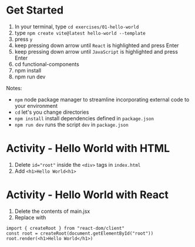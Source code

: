 # Get Started
1. In your terminal, type `cd exercises/01-hello-world`
2. type `npm create vite@latest hello-world --template`
3. press `y`
4. keep pressing down arrow until `React` is highlighted and press Enter
5. keep pressing down arrow until `JavaScript` is highlighted and press Enter
6. cd functional-components
7. npm install
8. npm run dev

Notes: 
- `npm` node package manager to streamline incorporating external code to your environment
- `cd` let's you change directories
- `npm install` install dependencies defined in `package.json`
- `npm run dev` runs the script `dev` in `package.json`

# Activity - Hello World with HTML
1. Delete `id="root"` inside the `<div>` tags in `index.html`
2. Add `<h1>Hello World<h1>`

# Activity - Hello World with React
1. Delete the contents of main.jsx
2. Replace with
```
import { createRoot } from "react-dom/client"
const root = createRoot(document.getElementById("root"))
root.render(<h1>Hello World</h1>)
```